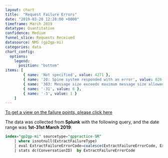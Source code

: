 ```yaml
---
layout: chart
title:  "Request Failure Errors"
date: "2019-03-20 12:28:00 +0000"
timeframe: March 2019
datatype: Quantitative
confidence: Medium
funnel_slice: Requests Received
datasource: NMS (gp2gp-mi)
categories: data
chart_config: 
  options:
    legend:
      position: "bottom"
items: [ 
        { name: 'Not specified', value: 4271 },
        { name: '20: Spine system responded with an error', value: 826 },
        { name: '303: Message size exceeds maximum message size allowed (TMS)', value: 13 },
        { name: '-31', value: 6 },
        { name: '-3', value: 1 }
    ]
---
```

[To get a view on the failure points, please click here](/prm-funnel/month/2019-03/sr-funnel/success-vs-failure/errors/failure-points/failure-points.html)

The data was collected from **Splunk** with the following query, and the date range was **1st-31st March 2019**:

```sql
index="gp2gp-mi" sourcetype="gppractice-SR"
    | where isnotnull(ExtractFailureType)
    | eval ExtractFailureErrorCode=coalesce(ExtractFailureErrorCode, ExtractFailureErrorCode, "Not specified")
    | stats dc(ConversationID)  by ExtractFailureErrorCode
```
